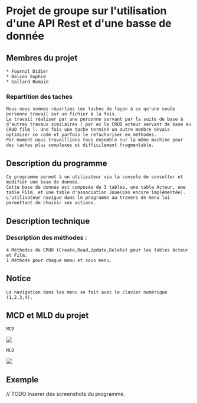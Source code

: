 # Projet de groupe sur l'utilisation d'une API Rest et d'une basse de donnée

## Membres du projet

    * Fournol Didier
    * Balcon Sophie
    * Gallard Romain

### Repartition des taches
    Nous nous sommes réparties les taches de façon à ce qu'une seule personne travail sur un fichier à la fois.
    Le travail réaliser par une personne servant par la suite de base à d'autres travaux similaires ( par ex le CRUD acteur servant de base au CRUD film ). Une fois une tache terminé un autre membre devais optimiser ce code et parfois le refactoriser en méthodes.
    Par moment nous travaillions tous ensemble sur la même machine pour des taches plus complexes et difficilement fragmentable.

## Description du programme

    Ce programme permet à un utilisateur via la console de consulter et modifier une base de donnée.
    Cette base de donnée est composée de 3 tables, une table Acteur, une table Film, et une table d'association Joue(pas encore implémentée).
    L'utilisateur navigue dans le programme au travers de menu lui permettant de choisir ses actions.

## Description technique 

   ### Description des méthodes :

    4 Méthodes de CRUD (Create,Read,Update,Delete) pour les tables Acteur et Film.
    1 Méthode pour chaque menu et sous menu.



## Notice

    La navigation dans les menu se fait avec le clavier numérique (1,2,3,4).

## MCD et MLD du projet

    MCD
![](https://nsa40.casimages.com/img/2019/11/20/191120102039156057.png)

    MLD
![](https://nsa40.casimages.com/img/2019/11/20/191120102039233887.png)

## Exemple

// TODO Inserer des screenshots du programme.
